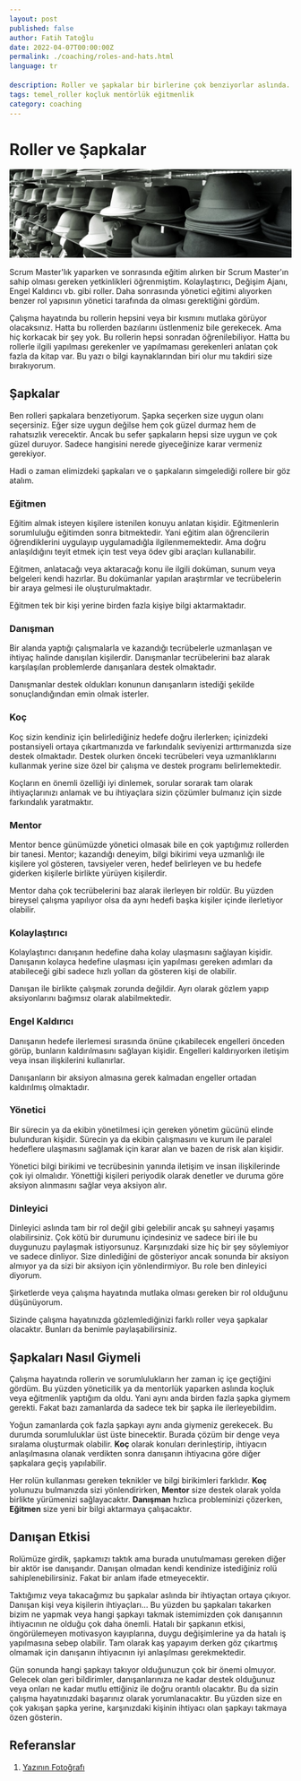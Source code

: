```yaml
---
layout: post
published: false
author: Fatih Tatoğlu
date: 2022-04-07T00:00:00Z
permalink: ./coaching/roles-and-hats.html
language: tr

description: Roller ve şapkalar bir birlerine çok benziyorlar aslında. Hangi şapkayı tercih edeceğinize, bu yazıyı okuduktan sonra daha kolay karar vereceksiniz.
tags: temel_roller koçluk mentörlük eğitmenlik
category: coaching
---
```


# Roller ve Şapkalar

![Roller & Şapkalar](../image/hats.jpg)

Scrum Master'lık yaparken ve sonrasında eğitim alırken bir Scrum Master'ın sahip olması gereken yetkinlikleri öğrenmiştim. Kolaylaştırıcı, Değişim Ajanı, Engel Kaldırıcı vb. gibi roller. Daha sonrasında yönetici eğitimi alıyorken benzer rol yapısının yönetici tarafında da olması gerektiğini gördüm.

Çalışma hayatında bu rollerin hepsini veya bir kısmını mutlaka görüyor olacaksınız. Hatta bu rollerden bazılarını üstlenmeniz bile gerekecek. Ama hiç korkacak bir şey yok. Bu rollerin hepsi sonradan öğrenilebiliyor. Hatta bu rollerle ilgili yapılması gerekenler ve yapılmaması gerekenleri anlatan çok fazla da kitap var. Bu yazı o bilgi kaynaklarından biri olur mu takdiri size bırakıyorum.  

## Şapkalar

Ben rolleri şapkalara benzetiyorum. Şapka seçerken size uygun olanı seçersiniz. Eğer size uygun değilse hem çok güzel durmaz hem de rahatsızlık verecektir. Ancak bu sefer şapkaların hepsi size uygun ve çok güzel duruyor. Sadece hangisini nerede giyeceğinize karar vermeniz gerekiyor.

Hadi o zaman elimizdeki şapkaları ve o şapkaların simgelediği rollere bir göz atalım.

### Eğitmen

Eğitim almak isteyen kişilere istenilen konuyu anlatan kişidir. Eğitmenlerin sorumluluğu eğitimden sonra bitmektedir. Yani eğitim alan öğrencilerin öğrendiklerini uygulayıp uygulamadığla ilgilenmemektedir. Ama doğru anlaşıldığını teyit etmek için test veya ödev gibi araçları kullanabilir.

Eğitmen, anlatacağı veya aktaracağı konu ile ilgili doküman, sunum veya belgeleri kendi hazırlar. Bu dokümanlar yapılan araştırmlar ve tecrübelerin bir araya gelmesi ile oluşturulmaktadır.

Eğitmen tek bir kişi yerine birden fazla kişiye bilgi aktarmaktadır.

### Danışman

Bir alanda yaptığı çalışmalarla ve kazandığı tecrübelerle uzmanlaşan ve ihtiyaç halinde danışılan kişilerdir. Danışmanlar tecrübelerini baz alarak karşılaşılan problemlerde danışanlara destek olmaktadır.

Danışmanlar destek oldukları konunun danışanların istediği şekilde sonuçlandığından emin olmak isterler.

### Koç

Koç sizin kendiniz için belirlediğiniz hedefe doğru ilerlerken; içinizdeki postansiyeli ortaya çıkartmanızda ve farkındalık seviyenizi arttırmanızda size destek olmaktadır. Destek olurken önceki tecrübeleri veya uzmanlıklarını kullanmak yerine size özel bir çalışma ve destek programı belirlemektedir.

Koçların en önemli özelliği iyi dinlemek, sorular sorarak tam olarak ihtiyaçlarınızı anlamak ve bu ihtiyaçlara sizin çözümler bulmanız için sizde farkındalık yaratmaktır.

### Mentor

Mentor bence günümüzde yönetici olmasak bile en çok yaptığımız rollerden bir tanesi. Mentor; kazandığı deneyim, bilgi bikirimi veya uzmanlığı ile kişilere yol gösteren, tavsiyeler veren, hedef belirleyen ve bu hedefe giderken kişilerle birlikte yürüyen kişilerdir.

Mentor daha çok tecrübelerini baz alarak ilerleyen bir roldür. Bu yüzden bireysel çalışma yapılıyor olsa da aynı hedefi başka kişiler içinde ilerletiyor olabilir.

### Kolaylaştırıcı

Kolaylaştırıcı danışanın hedefine daha kolay ulaşmasını sağlayan kişidir. Danışanın kolayca hedefine ulaşması için yapılması gereken adımları da atabileceği gibi sadece hızlı yolları da gösteren kişi de olabilir.

Danışan ile birlikte çalışmak zorunda değildir. Ayrı olarak gözlem yapıp aksiyonlarını bağımsız olarak alabilmektedir.

### Engel Kaldırıcı

Danışanın hedefe ilerlemesi sırasında önüne çıkabilecek engelleri önceden görüp, bunların kaldırılmasını sağlayan kişidir. Engelleri kaldırıyorken iletişim veya insan ilişkilerini kullanırlar.

Danışanların bir aksiyon almasına gerek kalmadan engeller ortadan kaldırılmış olmaktadır.

### Yönetici

Bir sürecin ya da ekibin yönetilmesi için gereken yönetim gücünü elinde bulunduran kişidir. Sürecin ya da ekibin çalışmasını ve kurum ile paralel hedeflere ulaşmasını sağlamak için karar alan ve bazen de risk alan kişidir.

Yönetici bilgi birikimi ve tecrübesinin yanında iletişim ve insan ilişkilerinde çok iyi olmalıdır. Yönettiği kişileri periyodik olarak denetler ve duruma göre aksiyon alınmasını sağlar veya aksiyon alır.

### Dinleyici

Dinleyici aslında tam bir rol değil gibi gelebilir ancak şu sahneyi yaşamış olabilirsiniz. Çok kötü bir durumunu içindesiniz ve sadece biri ile bu duygunuzu paylaşmak istiyorsunuz. Karşınızdaki size hiç bir şey söylemiyor ve sadece dinliyor. Size dinlediğini de gösteriyor ancak sonunda bir aksiyon almıyor ya da sizi bir aksiyon için yönlendirmiyor. Bu role ben dinleyici diyorum.

Şirketlerde veya çalışma hayatında mutlaka olması gereken bir rol olduğunu düşünüyorum.

Sizinde çalışma hayatınızda gözlemlediğinizi farklı roller veya şapkalar olacaktır. Bunları da benimle paylaşabilirsiniz.

## Şapkaları Nasıl Giymeli

Çalışma hayatında rollerin ve sorumlulukların her zaman iç içe geçtiğini gördüm. Bu yüzden yöneticilik ya da mentorlük yaparken aslında koçluk veya eğitmenlik yaptığım da oldu. Yani aynı anda birden fazla şapka giymem gerekti. Fakat bazı zamanlarda da sadece tek bir şapka ile ilerleyebildim.

Yoğun zamanlarda çok fazla şapkayı aynı anda giymeniz gerekecek. Bu durumda sorumluluklar üst üste binecektir. Burada çözüm bir denge veya sıralama oluşturmak olabilir. **Koç** olarak konuları derinleştirip, ihtiyacın anlaşılmasına olanak verdikten sonra danışanın ihtiyacına göre diğer şapkalara geçiş yapılabilir.

Her rolün kullanması gereken teknikler ve bilgi birikimleri farklıdır. **Koç** yolunuzu bulmanızda sizi yönlendirirken, **Mentor** size destek olarak yolda birlikte yürümenizi sağlayacaktır. **Danışman** hızlıca probleminizi çözerken, **Eğitmen** size yeni bir bilgi aktarmaya çalışacaktır.

## Danışan Etkisi

Rolümüze girdik, şapkamızı taktık ama burada unutulmaması gereken diğer bir aktör ise danışandır. Danışan olmadan kendi kendinize istediğiniz rolü sahiplenebilirsiniz. Fakat bir anlam ifade etmeyecektir.

Taktığımız veya takacağımız bu şapkalar aslında bir ihtiyaçtan ortaya çıkıyor. Danışan kişi veya kişilerin ihtiyaçları... Bu yüzden bu şapkaları takarken bizim ne yapmak veya hangi şapkayı takmak istemimizden çok danışannın ihtiyacının ne olduğu çok daha önemli. Hatalı bir şapkanın etkisi, öngörülemeyen motivasyon kayıplarına, duygu değişimlerine ya da hatalı iş yapılmasına sebep olabilir. Tam olarak kaş yapayım derken göz çıkartmış olmamak için danışanın ihtiyacının iyi anlaşılması gerekmektedir.

Gün sonunda hangi şapkayı takıyor olduğunuzun çok bir önemi olmuyor. Gelecek olan geri bildirimler, danışanlarınıza ne kadar destek olduğunuz veya onları ne kadar mutlu ettiğiniz ile doğru orantılı olacaktır. Bu da sizin çalışma hayatınızdaki başarınız olarak yorumlanacaktır. Bu yüzden size en çok yakışan şapka yerine, karşınızdaki kişinin ihtiyacı olan şapkayı takmaya özen gösterin.

## Referanslar

1. [Yazının Fotoğrafı](https://www.pexels.com/tr-tr/fotograf/rafta-karisik-renkli-kapak-lotu-396777/ "Yazının Fotoğrafı")
